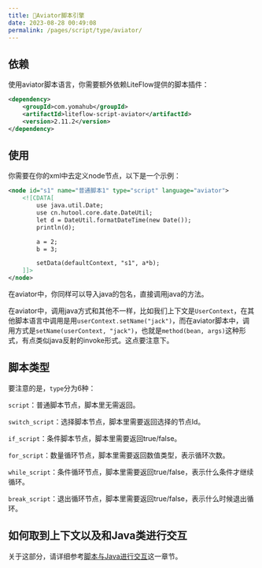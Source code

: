 ```yaml
---
title: 🥐Aviator脚本引擎
date: 2023-08-28 00:49:08
permalink: /pages/script/type/aviator/
---
```


## 依赖

使用aviator脚本语言，你需要额外依赖LiteFlow提供的脚本插件：

```xml
<dependency>
    <groupId>com.yomahub</groupId>
    <artifactId>liteflow-script-aviator</artifactId>
    <version>2.11.2</version>
</dependency>
```

## 使用

你需要在你的xml中去定义node节点，以下是一个示例：

```xml
<node id="s1" name="普通脚本1" type="script" language="aviator">
    <![CDATA[
        use java.util.Date;
        use cn.hutool.core.date.DateUtil;
        let d = DateUtil.formatDateTime(new Date());
        println(d);

        a = 2;
        b = 3;

        setData(defaultContext, "s1", a*b);
    ]]>
</node>
```

在aviator中，你同样可以导入java的包名，直接调用java的方法。

在aviator中，调用java方式和其他不一样，比如我们上下文是`UserContext`，在其他脚本语言中调用是用`userContext.setName("jack")`，而在aviator脚本中，调用方式是`setName(userContext, "jack")`，也就是`method(bean, args)`这种形式，有点类似java反射的invoke形式。这点要注意下。

## 脚本类型

要注意的是，`type`分为6种：

`script`：普通脚本节点，脚本里无需返回。

`switch_script`：选择脚本节点，脚本里需要返回选择的节点Id。

`if_script`：条件脚本节点，脚本里需要返回true/false。

`for_script`：数量循环节点，脚本里需要返回数值类型，表示循环次数。

`while_script`：条件循环节点，脚本里需要返回true/false，表示什么条件才继续循环。

`break_script`：退出循环节点，脚本里需要返回true/false，表示什么时候退出循环。

## 如何取到上下文以及和Java类进行交互

关于这部分，请详细参考[脚本与Java进行交互](/en/pages/script/interacts/)这一章节。